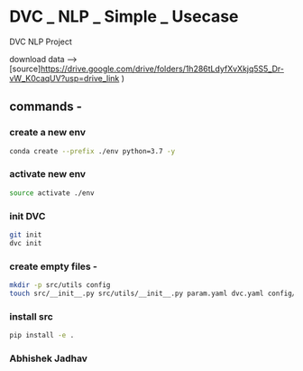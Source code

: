 # DVC _ NLP _ Simple _ Usecase
DVC NLP Project

download data --> [source]https://drive.google.com/drive/folders/1h286tLdyfXvXkjq5S5_Dr-vW_K0caqUV?usp=drive_link
)

## commands - 

### create a new env
```bash
conda create --prefix ./env python=3.7 -y
```

### activate new env
```bash
source activate ./env
```

### init DVC
```bash
git init
dvc init
```

### create empty files - 
```bash
mkdir -p src/utils config
touch src/__init__.py src/utils/__init__.py param.yaml dvc.yaml config/config.yaml src/stage_01_load_save.py src/utils/all_utils.py setup.py .gitignore
```

### install src 
```bash
pip install -e .
```

### Abhishek Jadhav